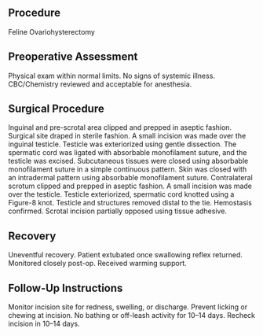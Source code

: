 ## Procedure
Feline Ovariohysterectomy

## Preoperative Assessment
Physical exam within normal limits. No signs of systemic illness. CBC/Chemistry reviewed and acceptable for anesthesia.

## Surgical Procedure
Inguinal and pre-scrotal area clipped and prepped in aseptic fashion. Surgical site draped in sterile fashion. A small incision was made over the inguinal testicle. Testicle was exteriorized using gentle dissection. The spermatic cord was ligated with absorbable monofilament suture, and the testicle was excised. Subcutaneous tissues were closed using absorbable monofilament suture in a simple continuous pattern. Skin was closed with an intradermal pattern using absorbable monofilament suture. Contralateral scrotum clipped and prepped in aseptic fashion. A small incision was made over the testicle. Testicle exteriorized, spermatic cord knotted using a Figure-8 knot. Testicle and structures removed distal to the tie. Hemostasis confirmed. Scrotal incision partially opposed using tissue adhesive.

## Recovery
Uneventful recovery. Patient extubated once swallowing reflex returned. Monitored closely post-op. Received warming support.

## Follow-Up Instructions
Monitor incision site for redness, swelling, or discharge. Prevent licking or chewing at incision. No bathing or off-leash activity for 10–14 days. Recheck incision in 10–14 days.
